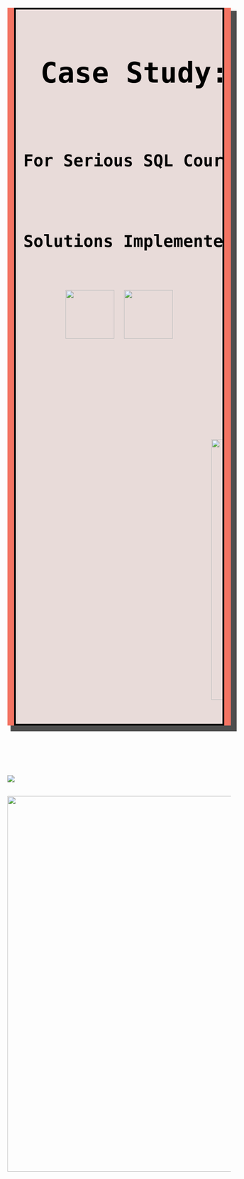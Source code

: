 <br>
<div id="box-shadow-object"  
     align="left"
     style="
            webkit-box-shadow: 10px 10px 0px 0px rgba(0,0,0,0.52);
            moz-box-shadow: 10px 10px 0px 0px rgba(0,0,0,0.52);
            box-shadow: rgba(0, 0, 0, 0.69) 10px 10px 0px 3px; 
            background-color: rgb(243, 116, 99);">
<div id="box-shadow-panel">
    <pre align = "left" class = 'w-para' 
       style = "
                font-family: Consolas,monaco,monospace; 
                padding: 16px 17px;
                border: 4px solid #000;
                background-color: rgb(232, 219, 217);
                color: #000;
                font-size: 2rem;
                font-weight: 60;
                margin-left: 15px;
                margin-right: 15px;
                margin-bottom: 10px; 
               "><h1 align = "center" style="list-style: none;"> Case Study: Fresh Segments</h1>
<h3 align = "center">For Serious SQL Course visit:  <a href = "https://www.datawithdanny.com/courses/serious-sql"><img width = 60 height = 60 align = "center" src = https://github.com/user-attachments/assets/6c37b5cc-b73b-4a3f-8227-adc5bbf43e5d></a></h3>
<h3 align = "center">Solutions Implemented using following DB's:  
  <br>
<a href = "https://github.com/itsmeyogesh22/8-Weeks-SQL-Challenge/tree/cb2ed8a91791a2f21e5eb5da2ee77c7fa80ac4e3/Case%20Study%20%238%20-%20Fresh%20Segments/PostgreSQL%20Implementation"><img width = 110 height = 110 align = "center" src = "https://github.com/user-attachments/assets/707ade4e-37a6-4c6f-a9d3-25ee6e6153f1"></a> <a href = "https://github.com/itsmeyogesh22/8-Weeks-SQL-Challenge/tree/cb2ed8a91791a2f21e5eb5da2ee77c7fa80ac4e3/Case%20Study%20%238%20-%20Fresh%20Segments/SQL%20Server%20Implementation"><img width = 110 height = 110 align = "center" src = "https://github.com/user-attachments/assets/04fcb916-7003-4eb5-8403-63cec20ce761"></a></h3>
</h3>
<br></br>
                      <img src = "https://github.com/user-attachments/assets/0e03a934-14d8-417d-8ac3-526a02ab276e" width = 588 height = 588 align = "center">
    </pre></div></div>
<br></br>
<br></br>
<br></br>
<img src = "https://github.com/user-attachments/assets/ea3567ca-6c33-44fa-8df7-f58619774eae">
<br></br>
<p align="center">
<img src = "https://github.com/user-attachments/assets/cf42b7ac-3dcb-40f5-8c65-689e774ca11f" width = 648 height = 848 align = "middle">
</p>
